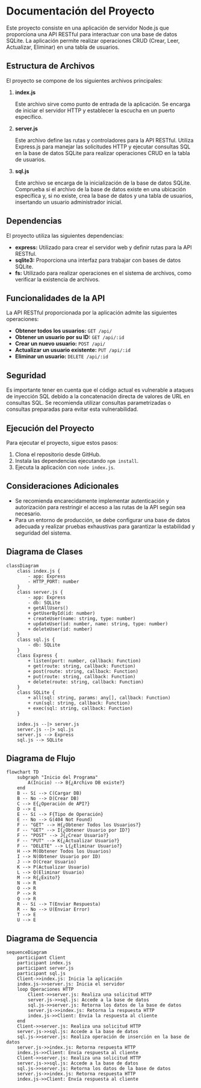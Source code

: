 # Documentación del Proyecto

Este proyecto consiste en una aplicación de servidor Node.js que proporciona una API RESTful para interactuar con una base de datos SQLite. La aplicación permite realizar operaciones CRUD (Crear, Leer, Actualizar, Eliminar) en una tabla de usuarios.

## Estructura de Archivos

El proyecto se compone de los siguientes archivos principales:

1. **index.js**

    Este archivo sirve como punto de entrada de la aplicación. Se encarga de iniciar el servidor HTTP y establecer la escucha en un puerto específico.

2. **server.js**

    Este archivo define las rutas y controladores para la API RESTful. Utiliza Express.js para manejar las solicitudes HTTP y ejecutar consultas SQL en la base de datos SQLite para realizar operaciones CRUD en la tabla de usuarios.

3. **sql.js**

    Este archivo se encarga de la inicialización de la base de datos SQLite. Comprueba si el archivo de la base de datos existe en una ubicación específica y, si no existe, crea la base de datos y una tabla de usuarios, insertando un usuario administrador inicial.

## Dependencias

El proyecto utiliza las siguientes dependencias:

- **express:** Utilizado para crear el servidor web y definir rutas para la API RESTful.
- **sqlite3:** Proporciona una interfaz para trabajar con bases de datos SQLite.
- **fs:** Utilizado para realizar operaciones en el sistema de archivos, como verificar la existencia de archivos.

## Funcionalidades de la API

La API RESTful proporcionada por la aplicación admite las siguientes operaciones:

- **Obtener todos los usuarios:** `GET /api/`
- **Obtener un usuario por su ID:** `GET /api/:id`
- **Crear un nuevo usuario:** `POST /api/`
- **Actualizar un usuario existente:** `PUT /api/:id`
- **Eliminar un usuario:** `DELETE /api/:id`

## Seguridad

Es importante tener en cuenta que el código actual es vulnerable a ataques de inyección SQL debido a la concatenación directa de valores de URL en consultas SQL. Se recomienda utilizar consultas parametrizadas o consultas preparadas para evitar esta vulnerabilidad.

## Ejecución del Proyecto

Para ejecutar el proyecto, sigue estos pasos:

1. Clona el repositorio desde GitHub.
2. Instala las dependencias ejecutando `npm install`.
3. Ejecuta la aplicación con `node index.js`.

## Consideraciones Adicionales

- Se recomienda encarecidamente implementar autenticación y autorización para restringir el acceso a las rutas de la API según sea necesario.
- Para un entorno de producción, se debe configurar una base de datos adecuada y realizar pruebas exhaustivas para garantizar la estabilidad y seguridad del sistema.


## Diagrama de Clases

```mermaid
classDiagram
    class index.js {
        - app: Express
        - HTTP_PORT: number
    }
    class server.js {
        - app: Express
        - db: SQLite
        + getAllUsers()
        + getUserById(id: number)
        + createUser(name: string, type: number)
        + updateUser(id: number, name: string, type: number)
        + deleteUser(id: number)
    }
    class sql.js {
        - db: SQLite
    }
    class Express {
        + listen(port: number, callback: Function)
        + get(route: string, callback: Function)
        + post(route: string, callback: Function)
        + put(route: string, callback: Function)
        + delete(route: string, callback: Function)
    }
    class SQLite {
        + all(sql: string, params: any[], callback: Function)
        + run(sql: string, callback: Function)
        + exec(sql: string, callback: Function)
    }

    index.js --|> server.js
    server.js --|> sql.js
    server.js --> Express
    sql.js --> SQLite
```

## Diagrama de Flujo 

```mermaid
flowchart TD
    subgraph "Inicio del Programa"
        A(Inicio) --> B{¿Archivo DB existe?}
    end
    B -- Sí --> C(Cargar DB)
    B -- No --> D(Crear DB)
    C --> E{¿Operación de API?}
    D --> E
    E -- Sí --> F{Tipo de Operación}
    E -- No --> G(404 Not Found)
    F -- "GET" --> H{¿Obtener Todos los Usuarios?}
    F -- "GET" --> I{¿Obtener Usuario por ID?}
    F -- "POST" --> J{¿Crear Usuario?}
    F -- "PUT" --> K{¿Actualizar Usuario?}
    F -- "DELETE" --> L{¿Eliminar Usuario?}
    H --> M(Obtener Todos los Usuarios)
    I --> N(Obtener Usuario por ID)
    J --> O(Crear Usuario)
    K --> P(Actualizar Usuario)
    L --> Q(Eliminar Usuario)
    M --> R{¿Éxito?}
    N --> R
    O --> R
    P --> R
    Q --> R
    R -- Sí --> T(Enviar Respuesta)
    R -- No --> U(Enviar Error)
    T --> E
    U --> E
```

## Diagrama de Sequencia 
```mermaid
sequenceDiagram
    participant Client
    participant index.js
    participant server.js
    participant sql.js
    Client->>index.js: Inicia la aplicación
    index.js->>server.js: Inicia el servidor
    loop Operaciones HTTP
        Client->>server.js: Realiza una solicitud HTTP
        server.js->>sql.js: Accede a la base de datos
        sql.js->>server.js: Retorna los datos de la base de datos
        server.js->>index.js: Retorna la respuesta HTTP
        index.js->>Client: Envía la respuesta al cliente
    end
    Client->>server.js: Realiza una solicitud HTTP
    server.js->>sql.js: Accede a la base de datos
    sql.js->>server.js: Realiza operación de inserción en la base de datos
    server.js->>index.js: Retorna respuesta HTTP
    index.js->>Client: Envía respuesta al cliente
    Client->>server.js: Realiza una solicitud HTTP
    server.js->>sql.js: Accede a la base de datos
    sql.js->>server.js: Retorna los datos de la base de datos
    server.js->>index.js: Retorna respuesta HTTP
    index.js->>Client: Envía respuesta al cliente
```
